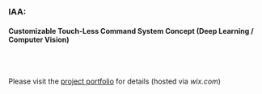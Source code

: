 </br>

### IAA:
#### Customizable Touch-Less Command System Concept (Deep Learning / Computer Vision)
</br>
</br>

Please visit the [project portfolio](https://haixiaofengcareer.wixsite.com/projects) for details (hosted via _wix.com_)
</br>
</br>
